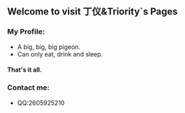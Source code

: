 ## Welcome to visit 丁仪&Triority`s Pages

### My Profile:
- A big, big, big pigeon.
- Can only eat, drink and sleep.
#### That's it all.

### Contact me:
- QQ:2605925210
